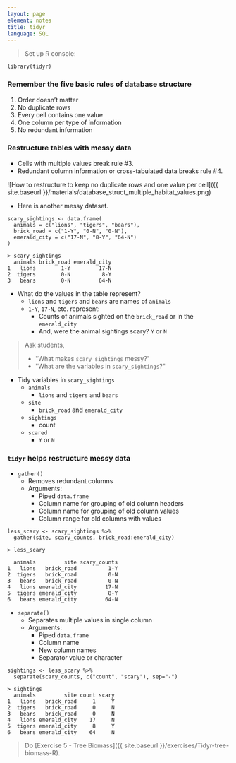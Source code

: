 ```yaml
---
layout: page
element: notes
title: tidyr
language: SQL
---
```


> Set up R console:

```
library(tidyr)
```

### Remember the five basic rules of database structure

1. Order doesn’t matter 
2. No duplicate rows
3. Every cell contains one value
4. One column per type of information
5. No redundant information

### Restructure tables with messy data 

* Cells with multiple values break rule #3.
* Redundant column information or cross-tabulated data breaks rule #4.

![How to restructure to keep no duplicate rows and one value per cell]({{ site.baseurl }}/materials/database_struct_multiple_habitat_values.png)

* Here is another messy dataset.

```
scary_sightings <- data.frame(
  animals = c("lions", "tigers", "bears"),
  brick_road = c("1-Y", "0-N", "0-N"),
  emerald_city = c("17-N", "8-Y", "64-N")
)
```

```
> scary_sightings
  animals brick_road emerald_city
1   lions        1-Y         17-N
2  tigers        0-N          8-Y
3   bears        0-N         64-N
```

* What do the values in the table represent?
    * `lions` and `tigers` and `bears` are names of `animals`
    * `1-Y`, `17-N`, etc. represent: 
        * Counts of animals sighted on the `brick_road` or in the `emerald_city`
        * And, were the animal sightings scary? `Y` or `N`

> Ask students,
> 
> * "What makes `scary_sightings` messy?"
> * "What are the variables in `scary_sightings`?"

* Tidy variables in `scary_sightings`
    * `animals` 
        * `lions` and `tigers` and `bears`
    * `site` 
        * `brick_road` and `emerald_city`
    * `sightings`
        * count
    * `scared`
        * `Y` or `N`

### `tidyr` helps restructure messy data

* `gather()`
    * Removes redundant columns
    * Arguments:
        * Piped `data.frame`
        * Column name for grouping of old column headers
        * Column name for grouping of old column values
        * Column range for old columns with values

```
less_scary <- scary_sightings %>%
  gather(site, scary_counts, brick_road:emerald_city)
```

```
> less_scary

  animals         site scary_counts
1   lions   brick_road          1-Y
2  tigers   brick_road          0-N
3   bears   brick_road          0-N
4   lions emerald_city         17-N
5  tigers emerald_city          8-Y
6   bears emerald_city         64-N
```

* `separate()`
    * Separates multiple values in single column
    * Arguments:
        * Piped `data.frame`
        * Column name
        * New column names
        * Separator value or character

```
sightings <- less_scary %>%
  separate(scary_counts, c("count", "scary"), sep="-")
```

```
> sightings
  animals         site count scary
1   lions   brick_road     1     Y
2  tigers   brick_road     0     N
3   bears   brick_road     0     N
4   lions emerald_city    17     N
5  tigers emerald_city     8     Y
6   bears emerald_city    64     N
```

> Do [Exercise 5 - Tree Biomass]({{ site.baseurl }}/exercises/Tidyr-tree-biomass-R).